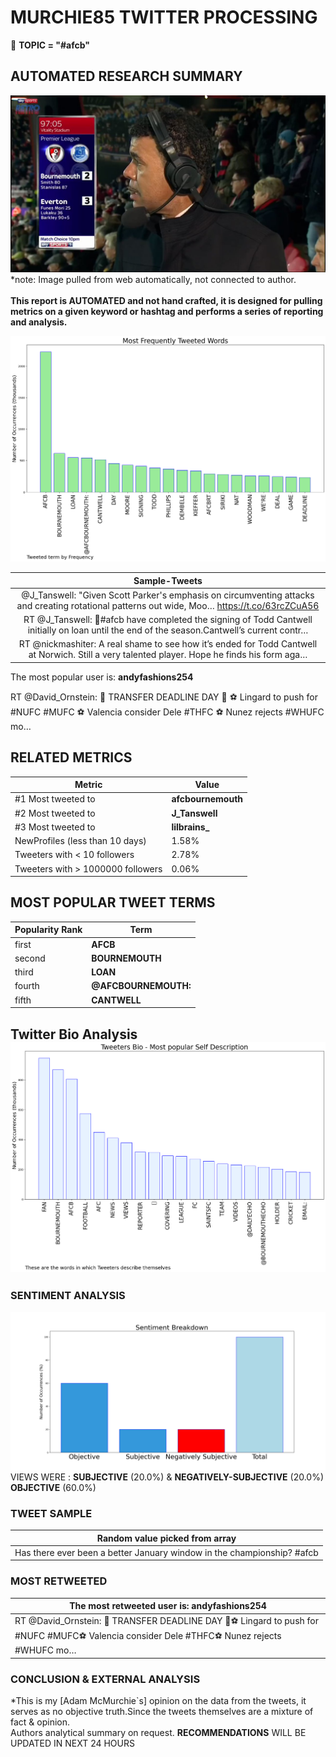 # MURCHIE85 TWITTER PROCESSING 
&#x1F34E; **TOPIC = "#afcb"**

## AUTOMATED RESEARCH SUMMARY

![image](assets/2022-02-06hashtagImage.png)*note: Image pulled from web automatically, not connected to author.
<br></br>
<b> This report is AUTOMATED and not hand crafted, it is designed for pulling metrics on a given keyword or hashtag and performs a series of reporting and analysis.</b>



![image](assets/2022-02-06TWEETS.png)



|                **Sample-Tweets**        |
| :-------------: |
| @J_Tanswell: "Given Scott Parker's emphasis on circumventing attacks and creating rotational patterns out wide, Moo… https://t.co/63rcZCuA56 |
| RT @J_Tanswell: 🚨#afcb have completed the signing of Todd Cantwell initially on loan until the end of the season.Cantwell’s current contr… |
| RT @nickmashiter: A real shame to see how it’s ended for Todd Cantwell at Norwich. Still a very talented player. Hope he finds his form aga… |

The most popular user is: **andyfashions254**
<div class="alert alert-block alert-danger"> RT @David_Ornstein: 🚨 TRANSFER DEADLINE DAY 🚨
⚽️ Lingard to push for #NUFC #MUFC
⚽️ Valencia consider Dele #THFC
⚽️ Nunez rejects #WHUFC mo…</div>

## RELATED METRICS<br>
| Metric | Value |
| ------------- | ------------- |
| #1 Most tweeted to  | **afcbournemouth** |
| #2 Most tweeted to  | **J_Tanswell** |
| #3 Most tweeted to  | **lilbrains_** |
| NewProfiles (less than 10 days) | 1.58%  |
| Tweeters with < 10 followers  | 2.78%|
| Tweeters with > 1000000 followers  | 0.06%  |



## MOST POPULAR TWEET TERMS 


| Popularity Rank  | Term |
| ------------- | ------------- |
| first  | **AFCB**  |
| second  | **BOURNEMOUTH**  |
| third  | **LOAN** |
| fourth  | **@AFCBOURNEMOUTH:**  |
| fifth  | **CANTWELL**  |


## Twitter Bio Analysis![image](assets/2022-02-06BIO.png)
### SENTIMENT ANALYSIS
![image](assets/2022-02-06sentiment.png)
VIEWS WERE : **SUBJECTIVE**  (20.0%) & **NEGATIVELY-SUBJECTIVE** (20.0%) **OBJECTIVE** (60.0%)

### TWEET SAMPLE 
| Random value picked from array |
| ------------- |
|Has there ever been a better January window in the championship? #afcb |

### MOST RETWEETED 

| The most retweeted user is: **andyfashions254**  |
| ------------- |
| RT @David_Ornstein: 🚨 TRANSFER DEADLINE DAY 🚨⚽️ Lingard to push for #NUFC #MUFC⚽️ Valencia consider Dele #THFC⚽️ Nunez rejects #WHUFC mo… |

### CONCLUSION & EXTERNAL ANALYSIS

*This is my [Adam McMurchie`s] opinion on the data from the tweets, it serves as no objective truth.Since the tweets themselves are a mixture of fact & opinion.<br>
Authors analytical summary on request.
**RECOMMENDATIONS** WILL BE UPDATED IN NEXT  24 HOURS <br>